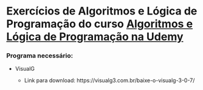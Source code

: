 <h1>Exercícios de Algoritmos e Lógica de Programação do curso <a href="https://www.udemy.com/course/curso-algoritmos-logica-de-programacao/">Algoritmos e Lógica de Programação na Udemy</a> </h1>

<h3>Programa necessário:</h3>
<ul>
  <li>VisualG</li>
    <ul>
      <li> Link para download: https://visualg3.com.br/baixe-o-visualg-3-0-7/</li>
    </ul>
  </ul>
